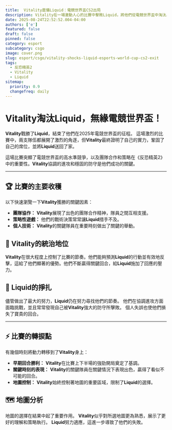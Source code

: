 ```yaml
---
title:  Vitality震懾Liquid：電競世界盃CS2出局
description: Vitality在一場激動人心的比賽中擊敗Liquid，將他們從電競世界盃中淘汰。
date: 2025-08-24T22:52:52.004-04:00
authors: ['e']
featured: false
draft: false
pinned: false
category: esport
subcategory: csgo
image: cover.png
slug: esport/csgo/vitality-shocks-liquid-esports-world-cup-cs2-exit
tags:
  - 反恐精英2
  - Vitality
  - Liquid
sitemap:
  priority: 0.9
  changefreq: daily
---
```


# **Vitality淘汰Liquid，無緣電競世界盃！**

**Vitality**戰勝了**Liquid**，結束了他們在2025年電競世界盃的征程。 這場激烈的比賽中，兩支隊伍都展開了激烈的角逐，但**Vitality**最終證明了自己的實力，鞏固了自己的席位，並將**Liquid**送回了家。

這場比賽突顯了電競世界盃的高水準競爭，以及團隊合作和策略在《反恐精英2》中的重要性。**Vitality**協調的進攻和穩固的防守是他們成功的關鍵。

---

## 🏆 比賽的主要收穫

以下快速瀏覽一下**Vitality**獲勝的關鍵因素：

-   **團隊協作：** **Vitality**展現了出色的團隊合作精神，隊員之間互相支援。
-   **策略性遊戲：** 他們的戰術決策常常讓**Liquid**措手不及。
-   **個人技術：** **Vitality**的關鍵隊員在重要時刻做出了關鍵的舉動。

## 🎯 Vitality的統治地位

**Vitality**在很大程度上控制了比賽的節奏。他們能夠預測**Liquid**的行動並有效地反擊，這給了他們顯著的優勢。他們不斷贏得關鍵回合，給**Liquid**施加了回應的壓力。

## 🌊 Liquid的掙扎

儘管做出了最大的努力，**Liquid**仍在努力尋找他們的節奏。 他們在協調進攻方面面臨挑戰，並且常常發現自己被**Vitality**強大的防守所擊敗。 個人失誤也使他們損失了寶貴的回合。

---

## ⚡️ 比賽的轉捩點

有幾個時刻將動力轉移到了**Vitality**身上：

-   **早期回合勝利：** **Vitality**在比賽上下半場的強勁開局奠定了基調。
-   **關鍵時刻的表現：** **Vitality**的關鍵隊員在關鍵情況下表現出色，贏得了看似不可能的回合。
-   **地圖控制：** **Vitality**始終控制著地圖的重要區域，限制了**Liquid**的選擇。

## 🗺️ 地圖分析

地圖的選擇在結果中起了重要作用。 **Vitality**似乎對所選地圖更為熟悉，展示了更好的理解和策略執行。 **Liquid**努力適應，這進一步導致了他們的失敗。
